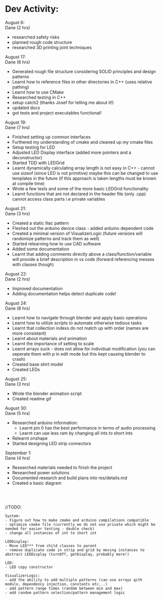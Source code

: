 # Dev Activity: 
August 6:    
Dane (2 hrs)  
- researched safety risks
- planned rough code structure
- researched 3D printing joint techniques

August 17:  
Dane (6 hrs)
- Generated rough file structure considering SOLID principles and design patterns
- Learnt how to reference files in other directories in C++ (uses relative pathing)
- Learnt how to use CMake
- Researched testing in C++ 
- setup catch2 (thanks Josef for telling me about it!)
- updated docs
- got tests and project executables functional!

August 19:  
Dane (7 hrs)
- Finished setting up common interfaces
- Furthered my understanding of cmake and cleaned up my cmake files
- Setup testing for LED
- Adjusted LED Display interface (added more pointers and a deconstructor)
- Started TDD with LEDGrid
- Learnt dynamically calculating array length is not easy in C++ - cannot use sizeof (since LED is not primitive) maybe this can be changed to use templates in the future (if this approach is taken lengths must be known at compile time)
- Wrote a few tests and some of the more basic LEDGrid functionality
- Learnt functions that are not declared in the header file (only .cpp) cannot access class parts i.e private variables

August 21:  
Dane (3 hrs)
- Created a static lilac pattern
- Fleshed out the arduino device class - added arduino dependent code
- Created a minimal version of VisualizerLogic (future versions will randomize patterns and track them as well)
- Started relearning how to use CAD software
- Added some documentation
- Learnt that adding comments directly above a class/function/variable will provide a brief description in vs code (forward referencing messes with classes though)

August 22:  
Dane (2 hrs)
- Improved documentation
- Adding documentation helps detect duplicate code!

August 24:  
Dane (8 hrs)
- Learnt how to navigate through blender and apply basic operations
- Learnt how to utilize scripts to automate otherwise tedious tasks
- Learnt that collection indexs do not match up with order (names are more consistant)
- Learnt about materials and animation
- Learnt the importance of setting to scale
- Learnt arrays suck - does not allow for individual modification (you can seperate them with p in edit mode but this kept causing blender to crash)
- Created base shirt model
- Created LEDs

August 25:  
Dane (3 hrs)
- Wrote the blender animation script
- Created readme gif

August 30:  
Dane (5 hrs)
- Researched arduino information:
    - Learnt pin 0 has the best performance in terms of audio processing
    - Learnt can use less ram by changing all ints to short ints
- Relearnt onshape
- Started designing LED strip connectors

September 1:  
Dane (4 hrs)
- Researched materials needed to finish the project
- Researched power solutions
- Documented research and build plans into res/details.md
- Created a basic diagram

<br>
<br>

//TODO:

    System:
    - Figure out how to make cmake and arduino compilations compatible
    - optimize cmake file (currently we do not use private which might be needed for easier testing - double check)
    - change all instances of int to short int
     
    LEDDisplay:
    - Move LED*** from child classes to parent
    - remove duplicate code in strip and grid by moving instances to abstract LEDDisplay (turnOff, getDisplay, probably more!)

    LED:
    - LED copy constructor

    VisualizerLogic:
    - add the ability to add multiple patterns (can use arrays qith modulo, dependency injection, constants etc...)
    - add pattern range times (random between min and max)
    - add random pattern selection/pattern management logic
